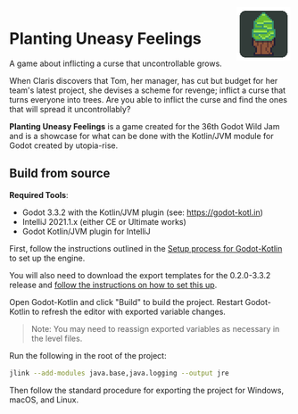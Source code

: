 <img src="icon.png" align="right" alt="Planting Uneasy Feelings icon"/>

# Planting Uneasy Feelings

A game about inflicting a curse that uncontrollable grows.

When Claris discovers that Tom, her manager, has cut but budget for her team's latest project, she devises a scheme for
revenge; inflict a curse that turns everyone into trees. Are you able to inflict the curse and find the ones that will
spread it uncontrollably?

**Planting Uneasy Feelings** is a game created for the 36th Godot Wild Jam and is a showcase for what can be done with
the Kotlin/JVM module for Godot created by utopia-rise.

## Build from source

**Required Tools**:

- Godot 3.3.2 with the Kotlin/JVM plugin (see: https://godot-kotl.in)
- IntelliJ 2021.1.x (either CE or Ultimate works)
- Godot Kotlin/JVM plugin for IntelliJ

First, follow the instructions outlined in the [Setup process for Godot-Kotlin][gdksetup]
to set up the engine.

You will also need to download the export templates for the 0.2.0-3.3.2 release
and [follow the instructions on how to set this up][gdkexport].

[release]: https://github.com/utopia-rise/godot-kotlin-jvm/releases/tag/0.2.0-3.3.2

[gdksetup]: https://godot-kotl.in/en/stable/getting-started/requirements/

[gdkexport]: https://godot-kotl.in/en/stable/user-guide/exporting/

Open Godot-Kotlin and click "Build" to build the project. Restart Godot-Kotlin to refresh the editor with exported
variable changes.

> Note: You may need to reassign exported variables as necessary in the level files.

Run the following in the root of the project:

```bash
jlink --add-modules java.base,java.logging --output jre
```

Then follow the standard procedure for exporting the project for Windows, macOS, and Linux.